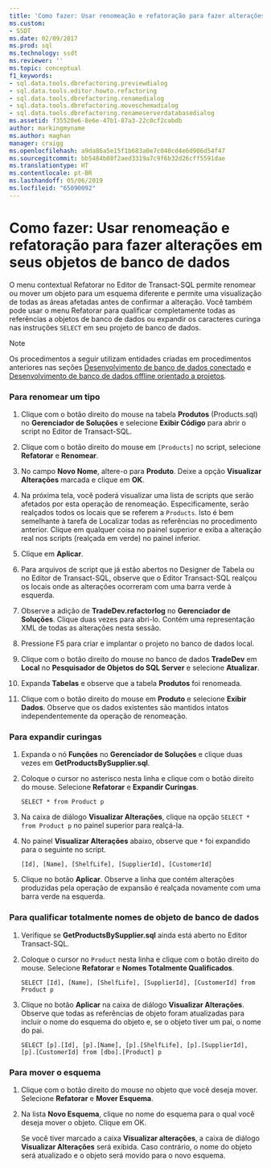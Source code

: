 ```yaml
---
title: 'Como fazer: Usar renomeação e refatoração para fazer alterações em seus objetos de banco de dados | Microsoft Docs'
ms.custom:
- SSDT
ms.date: 02/09/2017
ms.prod: sql
ms.technology: ssdt
ms.reviewer: ''
ms.topic: conceptual
f1_keywords:
- sql.data.tools.dbrefactoring.previewdialog
- sql.data.tools.editor.howto.refactoring
- sql.data.tools.dbrefactoring.renamedialog
- sql.data.tools.dbrefactoring.moveschemadialog
- sql.data.tools.dbrefactoring.renameserverdatabasedialog
ms.assetid: f35520e6-8e6e-47b1-87a3-22c0cf2cabdb
author: markingmyname
ms.author: maghan
manager: craigg
ms.openlocfilehash: a9da86a5e15f1b683a0e7c040cd4e6d906d54f47
ms.sourcegitcommit: bb5484b08f2aed3319a7c9f6b32d26cff5591dae
ms.translationtype: HT
ms.contentlocale: pt-BR
ms.lasthandoff: 05/06/2019
ms.locfileid: "65090092"
---
```

# <a name="how-to-use-rename-and-refactoring-to-make-changes-to-your-database-objects"></a>Como fazer: Usar renomeação e refatoração para fazer alterações em seus objetos de banco de dados
O menu contextual Refatorar no Editor de Transact\-SQL permite renomear ou mover um objeto para um esquema diferente e permite uma visualização de todas as áreas afetadas antes de confirmar a alteração. Você também pode usar o menu Refatorar para qualificar completamente todas as referências a objetos de banco de dados ou expandir os caracteres curinga nas instruções `SELECT` em seu projeto de banco de dados.  
  
> [!NOTE]  
> Os procedimentos a seguir utilizam entidades criadas em procedimentos anteriores nas seções [Desenvolvimento de banco de dados conectado](../ssdt/connected-database-development.md) e [Desenvolvimento de banco de dados offline orientado a projetos](../ssdt/project-oriented-offline-database-development.md).  
  
### <a name="to-rename-a-type"></a>Para renomear um tipo  
  
1.  Clique com o botão direito do mouse na tabela **Produtos** (Products.sql) no **Gerenciador de Soluções** e selecione **Exibir Código** para abrir o script no Editor de Transact\-SQL.  
  
2.  Clique com o botão direito do mouse em `[Products]` no script, selecione **Refatorar** e **Renomear**.  
  
3.  No campo **Novo Nome**, altere-o para **Produto**. Deixe a opção **Visualizar Alterações** marcada e clique em **OK**.  
  
4.  Na próxima tela, você poderá visualizar uma lista de scripts que serão afetados por esta operação de renomeação. Especificamente, serão realçados todos os locais que se referem a `Products`. Isto é bem semelhante à tarefa de Localizar todas as referências no procedimento anterior. Clique em qualquer coisa no painel superior e exiba a alteração real nos scripts (realçada em verde) no painel inferior.  
  
5.  Clique em **Aplicar**.  
  
6.  Para arquivos de script que já estão abertos no Designer de Tabela ou no Editor de Transact\-SQL, observe que o Editor Transact\-SQL realçou os locais onde as alterações ocorreram com uma barra verde à esquerda.  
  
7.  Observe a adição de **TradeDev.refactorlog** no **Gerenciador de Soluções**. Clique duas vezes para abri-lo. Contém uma representação XML de todas as alterações nesta sessão.  
  
8.  Pressione F5 para criar e implantar o projeto no banco de dados local.  
  
9. Clique com o botão direito do mouse no banco de dados **TradeDev** em **Local** no **Pesquisador de Objetos do SQL Server** e selecione **Atualizar**.  
  
10. Expanda **Tabelas** e observe que a tabela **Produtos** foi renomeada.  
  
11. Clique com o botão direito do mouse em **Produto** e selecione **Exibir Dados**. Observe que os dados existentes são mantidos intatos independentemente da operação de renomeação.  
  
### <a name="to-expand-wildcards"></a>Para expandir curingas  
  
1.  Expanda o nó **Funções** no **Gerenciador de Soluções** e clique duas vezes em **GetProductsBySupplier.sql**.  
  
2.  Coloque o cursor no asterisco nesta linha e clique com o botão direito do mouse. Selecione **Refatorar** e **Expandir Curingas**.  
  
    ```  
    SELECT * from Product p  
    ```  
  
3.  Na caixa de diálogo **Visualizar Alterações**, clique na opção `SELECT * from Product p` no painel superior para realçá-la.  
  
4.  No painel **Visualizar Alterações** abaixo, observe que `*` foi expandido para o seguinte no script.  
  
    ```  
    [Id], [Name], [ShelfLife], [SupplierId], [CustomerId]  
    ```  
  
5.  Clique no botão **Aplicar**.  Observe a linha que contém alterações produzidas pela operação de expansão é realçada novamente com uma barra verde na esquerda.  
  
### <a name="to-fully-qualify-database-object-names"></a>Para qualificar totalmente nomes de objeto de banco de dados  
  
1.  Verifique se **GetProductsBySupplier.sql** ainda está aberto no Editor Transact\-SQL.  
  
2.  Coloque o cursor no `Product` nesta linha e clique com o botão direito do mouse. Selecione **Refatorar** e **Nomes Totalmente Qualificados**.  
  
    ```  
    SELECT [Id], [Name], [ShelfLife], [SupplierId], [CustomerId] from Product p  
    ```  
  
3.  Clique no botão **Aplicar** na caixa de diálogo **Visualizar Alterações**.  Observe que todas as referências de objeto foram atualizadas para incluir o nome do esquema do objeto e, se o objeto tiver um pai, o nome do pai.  
  
    ```  
    SELECT [p].[Id], [p].[Name], [p].[ShelfLife], [p].[SupplierId], [p].[CustomerId] from [dbo].[Product] p  
    ```  
  
### <a name="to-move-schema"></a>Para mover o esquema  
  
1.  Clique com o botão direito do mouse no objeto que você deseja mover. Selecione **Refatorar** e **Mover Esquema**.  
  
2.  Na lista **Novo Esquema**, clique no nome do esquema para o qual você deseja mover o objeto. Clique em OK.  
  
    Se você tiver marcado a caixa **Visualizar alterações**, a caixa de diálogo **Visualizar Alterações** será exibida. Caso contrário, o nome do objeto será atualizado e o objeto será movido para o novo esquema.  
  
